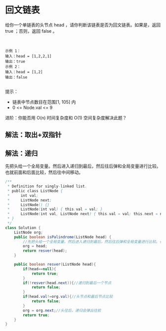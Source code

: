 # 回文链表
给你一个单链表的头节点 head ，请你判断该链表是否为回文链表。如果是，返回 true ；否则，返回 false 。

 
````
示例 1：
输入：head = [1,2,2,1]
输出：true
示例 2：
输入：head = [1,2]
输出：false
 
````
提示：
- 链表中节点数目在范围[1, 105] 内
- 0 <= Node.val <= 9
 

进阶：你能否用 O(n) 时间复杂度和 O(1) 空间复杂度解决此题？

## 解法：取出+双指针

## 解法：递归
先把头给一个全局变量。然后进入递归到最后，然后往后弹和全局变量进行比较。也就前面和后面比较，然后往中间移动。

````java
/**
 * Definition for singly-linked list.
 * public class ListNode {
 *     int val;
 *     ListNode next;
 *     ListNode() {}
 *     ListNode(int val) { this.val = val; }
 *     ListNode(int val, ListNode next) { this.val = val; this.next = next; }
 * }
 */
class Solution {
    ListNode org;
    public boolean isPalindrome(ListNode head) {
        //先把头给一个全局变量。然后进入递归到最后，然后往后弹和全局变量进行比较。也就前面和后面比较，然后往中间移动。
        org = head;
        return resver(head);
    }

    public boolean resver(ListNode head){
        if(head==null){
            return true;
        }
        if(!resver(head.next)){//递归到最后一个节点
            return false;
        }
        if(head.val!=org.val){//头节点和最后节点比较
            return false;
        }
        org = org.next;//头往后，递归会弹出往前
        return true;
    }
}
````
